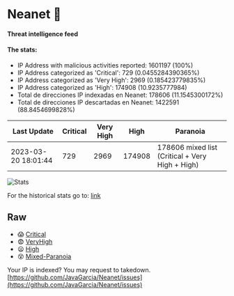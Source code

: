 # Neanet :hocho:
#### Threat intelligence feed
#### The stats:

- IP Address with malicious activities reported: 1601197 (100%)
- IP Address categorized as 'Critical':  729 (0.0455284390365%)
- IP Address categorized as 'Very High':  2969 (0.185423779835%)
- IP Address categorized as 'High':  174908 (10.9235777984)
- Total de direcciones IP indexadas en Neanet:  178606 (11.1545300172%)
- Total de direcciones IP descartadas en Neanet:  1422591 (88.8454699828%)

| Last Update | Critical | Very High | High | Paranoia |
| --- | --- | --- | --- | --- |
| 2023-03-20 18:01:44 | 729 | 2969 | 174908 | 178606 mixed list (Critical + Very High + High)|

![Stats](https://docs.google.com/spreadsheets/d/e/2PACX-1vSnaNMIXVabIpDJjufMlzH7poXnshF3mgd8Is1g9ytUEzVsP5my4Trn8f-xkoLLQ38xpL3HtmUexLo6/pubchart?oid=501124687&format=image)

For the historical stats go to: [link](/stats.csv)
## Raw
- :scream: [Critical](https://raw.githubusercontent.com/JavaGarcia/Neanet/master/blacklists/neanet_critical.txt)
- :fearful: [VeryHigh](https://raw.githubusercontent.com/JavaGarcia/Neanet/master/blacklists/neanet_veryHigh.txtt)
- :frowning: [High](https://raw.githubusercontent.com/JavaGarcia/Neanet/master/blacklists/neanet_high.txt)
- :dizzy_face: [Mixed-Paranoia](https://raw.githubusercontent.com/JavaGarcia/Neanet/master/blacklists/neanet_all.txt)


Your IP is indexed? You may request to takedown. [https://github.com/JavaGarcia/Neanet/issues](https://github.com/JavaGarcia/Neanet/issues)


















































































































































































































































































































































































































































































































































































































































































































































































































































































































































































































































































































































































































































































































































































































































































































































































































































































































































































































































































































































































































































































































































































































































































































































































































































































































































































































































































































































































































































































































































































































































































































































































































































































































































































































































































































































































































































































































































































































































































































































































































































































































































































































































































































































































































































































































































































































































































































































































































































































































































































































































































































































































































































































































































































































































































































































































































































































































































































































































































































































































































































































































































































































































































































































































































































































































































































































































































































































































































































































































































































































































































































































































































































































































































































































































































































































































































































































































































































































































































































































































































































































































































































































































































































































































































































































































































































































































































































































































































































































































































































































































































































































































































































































































































































































































































































































































































































































































































































































































































































































































































































































































































































































